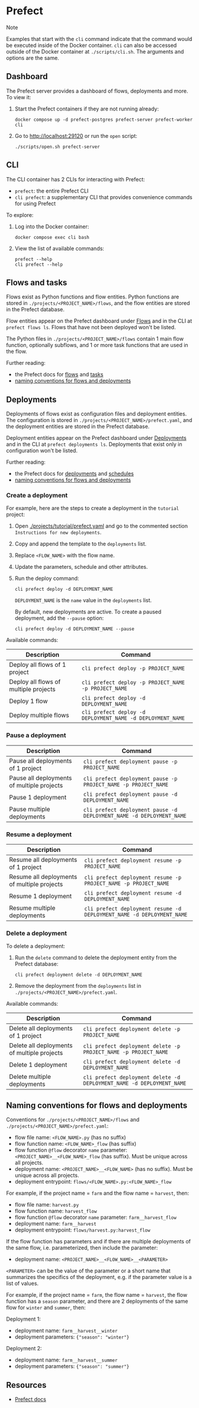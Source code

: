 # Prefect

> [!NOTE]
> Examples that start with the `cli` command indicate that the command would be executed inside of the Docker container. `cli` can also be accessed outside of the Docker container at `./scripts/cli.sh`. The arguments and options are the same.

## Dashboard

The Prefect server provides a dashboard of flows, deployments and more. To view it:

1. Start the Prefect containers if they are not running already:

    ```shell
    docker compose up -d prefect-postgres prefect-server prefect-worker cli
    ```

2. Go to [http://localhost:29120](http://localhost:29120) or run the `open` script:

    ```shell
    ./scripts/open.sh prefect-server
    ```

## CLI

The CLI container has 2 CLIs for interacting with Prefect:

- `prefect`: the entire Prefect CLI
- `cli prefect`: a supplementary CLI that provides convenience commands for using Prefect

To explore:

1. Log into the Docker container:

    ```shell
    docker compose exec cli bash
    ```

2. View the list of available commands:

    ```shell
    prefect --help
    cli prefect --help
    ```

## Flows and tasks

Flows exist as Python functions and flow entities. Python functions are stored in `./projects/<PROJECT_NAME>/flows`, and the flow entities are stored in the Prefect database.

Flow entities appear on the Prefect dashboard under [Flows](http://localhost:29120/flows) and in the CLI at `prefect flows ls`. Flows that have not been deployed won't be listed.

The Python files in `./projects/<PROJECT_NAME>/flows` contain 1 main flow function, optionally subflows, and 1 or more task functions that are used in the flow.

Further reading:

- the Prefect docs for [flows](https://docs.prefect.io/latest/concepts/flows/) and [tasks](https://docs.prefect.io/latest/concepts/tasks/)
- [naming conventions for flows and deployments](#naming-conventions-for-flows-and-deployments)

## Deployments

Deployments of flows exist as configuration files and deployment entities. The configuration is stored in `./projects/<PROJECT_NAME>/prefect.yaml`, and the deployment entities are stored in the Prefect database.

Deployment entities appear on the Prefect dashboard under [Deployments](http://localhost:29120/deployments) and in the CLI at `prefect deployments ls`. Deployments that exist only in configuration won't be listed.

Further reading:

- the Prefect docs for [deployments](https://docs.prefect.io/latest/concepts/deployments/) and [schedules](https://docs.prefect.io/latest/concepts/schedules/#creating-schedules-through-a-prefectyaml-files-deployments-schedule-section)
- [naming conventions for flows and deployments](#naming-conventions-for-flows-and-deployments)

### Create a deployment

For example, here are the steps to create a deployment in the `tutorial` project:

1. Open [./projects/tutorial/prefect.yaml](../projects/tutorial/prefect.yaml#L44) and go to the commented section `Instructions for new deployments`.

2. Copy and append the template to the `deployments` list.

3. Replace `<FLOW_NAME>` with the flow name.

4. Update the parameters, schedule and other attributes.

5. Run the deploy command:

    ```shell
    cli prefect deploy -d DEPLOYMENT_NAME
    ```

    `DEPLOYMENT_NAME` is the `name` value in the `deployments` list.

    By default, new deployments are active. To create a paused deployment, add the `--pause` option:

    ```shell
    cli prefect deploy -d DEPLOYMENT_NAME --pause
    ```

Available commands:

| Description                                 | Command                                                               |
|---------------------------------------------|-----------------------------------------------------------------------|
| Deploy all flows of 1 project               | `cli prefect deploy -p PROJECT_NAME`                                  |
| Deploy all flows of multiple projects       | `cli prefect deploy -p PROJECT_NAME -p PROJECT_NAME`                  |
| Deploy 1 flow                               | `cli prefect deploy -d DEPLOYMENT_NAME`                               |
| Deploy multiple flows                       | `cli prefect deploy -d DEPLOYMENT_NAME -d DEPLOYMENT_NAME`            |

### Pause a deployment

| Description                                 | Command                                                               |
|---------------------------------------------|-----------------------------------------------------------------------|
| Pause all deployments of 1 project          | `cli prefect deployment pause -p PROJECT_NAME`                        |
| Pause all deployments of multiple projects  | `cli prefect deployment pause -p PROJECT_NAME -p PROJECT_NAME`        |
| Pause 1 deployment                          | `cli prefect deployment pause -d DEPLOYMENT_NAME`                     |
| Pause multiple deployments                  | `cli prefect deployment pause -d DEPLOYMENT_NAME -d DEPLOYMENT_NAME`  |

### Resume a deployment

| Description                                 | Command                                                               |
|---------------------------------------------|-----------------------------------------------------------------------|
| Resume all deployments of 1 project         | `cli prefect deployment resume -p PROJECT_NAME`                       |
| Resume all deployments of multiple projects | `cli prefect deployment resume -p PROJECT_NAME -p PROJECT_NAME`       |
| Resume 1 deployment                         | `cli prefect deployment resume -d DEPLOYMENT_NAME`                    |
| Resume multiple deployments                 | `cli prefect deployment resume -d DEPLOYMENT_NAME -d DEPLOYMENT_NAME` |

### Delete a deployment

To delete a deployment:

1. Run the `delete` command to delete the deployment entity from the Prefect database:

    ```shell
    cli prefect deployment delete -d DEPLOYMENT_NAME
    ```

2. Remove the deployment from the `deployments` list in `./projects/<PROJECT_NAME>/prefect.yaml`.

Available commands:

| Description                                 | Command                                                               |
|---------------------------------------------|-----------------------------------------------------------------------|
| Delete all deployments of 1 project         | `cli prefect deployment delete -p PROJECT_NAME`                       |
| Delete all deployments of multiple projects | `cli prefect deployment delete -p PROJECT_NAME -p PROJECT_NAME`       |
| Delete 1 deployment                         | `cli prefect deployment delete -d DEPLOYMENT_NAME`                    |
| Delete multiple deployments                 | `cli prefect deployment delete -d DEPLOYMENT_NAME -d DEPLOYMENT_NAME` |

## Naming conventions for flows and deployments

Conventions for `./projects/<PROJECT_NAME>/flows` and `./projects/<PROJECT_NAME>/prefect.yaml`:

- flow file name: `<FLOW_NAME>.py` (has no suffix)
- flow function name: `<FLOW_NAME>_flow` (has suffix)
- flow function `@flow` decorator `name` parameter: `<PROJECT_NAME>__<FLOW_NAME>_flow` (has suffix). Must be unique across all projects.
- deployment name: `<PROJECT_NAME>__<FLOW_NAME>` (has no suffix). Must be unique across all projects.
- deployment entrypoint: `flows/<FLOW_NAME>.py:<FLOW_NAME>_flow`

For example, if the project name = `farm` and the flow name = `harvest`, then:

- flow file name: `harvest.py`
- flow function name: `harvest_flow`
- flow function `@flow` decorator `name` parameter: `farm__harvest_flow`
- deployment name: `farm__harvest`
- deployment entrypoint: `flows/harvest.py:harvest_flow`

If the flow function has parameters and if there are multiple deployments of the same flow, i.e. parameterized, then include the parameter:

- deployment name: `<PROJECT_NAME>__<FLOW_NAME>__<PARAMETER>`

`<PARAMETER>` can be the value of the parameter or a short name that summarizes the specifics of the deployment, e.g. if the parameter value is a list of values.

For example, if the project name = `farm`, the flow name = `harvest`, the flow function has a `season` parameter, and there are 2 deployments of the same flow for `winter` and `summer`, then:

Deployment 1:

- deployment name: `farm__harvest__winter`
- deployment parameters: `{"season": "winter"}`

Deployment 2:

- deployment name: `farm__harvest__summer`
- deployment parameters: `{"season": "summer"}`

## Resources

- [Prefect docs](https://docs.prefect.io)

